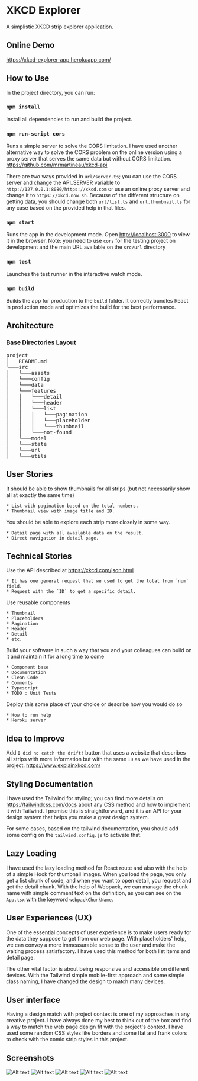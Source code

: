 # XKCD Explorer

A simplistic XKCD strip explorer application.

## Online Demo

<https://xkcd-explorer-app.herokuapp.com/>

## How to Use

In the project directory, you can run:

### `npm install`

Install all dependencies to run and build the project.

### `npm run-script cors`

Runs a simple server to solve the CORS limitation.
I have used another alternative way to solve the CORS problem on the online version using a proxy server that serves the same data but without CORS limitation. <https://github.com/mrmartineau/xkcd-api>

There are two ways provided in `url/server.ts`; you can use the CORS server and change the API_SERVER variable to `http://127.0.0.1:8080/https://xkcd.com` or use an online proxy server and change it to `https://xkcd.now.sh`. Because of the different structure on getting data, you should change both `url/list.ts` and `url.thumbnail.ts` for any case based on the provided help in that files.  

### `npm start`

Runs the app in the development mode.
Open [http://localhost:3000](http://localhost:3000) to view it in the browser.
Note: you need to use `cors` for the testing project on development and the main URL available on the `src/url` directory

### `npm test`

Launches the test runner in the interactive watch mode.

### `npm build`

Builds the app for production to the `build` folder.
It correctly bundles React in production mode and optimizes the build for the best performance.

## Architecture


### Base Directories Layout

<pre>
project
│   README.md
└───src
│   └───assets
│   └───config
│   └───data
│   └───features
│   │   └───detail
│   │   └───header
│   │   └───list
│   │   │   └───pagination
│   │   │   └───placeholder
│   │   │   └───thumbnail
│   │   └───not-found
│   └───model
│   └───state
│   └───url
│   └───utils
</pre>

## User Stories

It should be able to show thumbnails for all strips (but not necessarily show all at exactly the same time)

    * List with pagination based on the total numbers.
    * Thumbnail view with image title and ID.

You should be able to explore each strip more closely in some way.

    * Detail page with all available data on the result.
    * Direct navigation in detail page.

## Technical Stories

Use the API described at <https://xkcd.com/json.html>

    * It has one general request that we used to get the total from `num` field.
    * Request with the `ID` to get a specific detail.

Use reusable components

    * Thumbnail
    * Placeholders
    * Pagination
    * Header
    * Detail
    * etc.

Build your software in such a way that you and your colleagues can build on it and maintain it for a long time to come

    * Component base
    * Documentation
    * Clean Code
    * Comments
    * Typescript
    * TODO : Unit Tests

Deploy this some place of your choice or describe how you would do so

    * How to run help
    * Heroku server

## Idea to Improve

Add `I did no catch the drift!` button that uses a website that describes all strips with more information but with the same `ID` as we have used in the project. <https://www.explainxkcd.com/>

## Styling Documentation

I have used the Tailwind for styling; you can find more details on <https://tailwindcss.com/docs> about any CSS method and how to implement it with Tailwind. I promise this is straightforward, and it is an API for your design system that helps you make a great design system.

For some cases, based on the tailwind documentation, you should add some config on the `tailwind.config.js` to activate that.

## Lazy Loading

I have used the lazy loading method for React route and also with the help of a simple Hook for thumbnail images.
When you load the page, you only get a list chunk of code, and when you want to open detail, you request and get the detail chunk. With the help of Webpack, we can manage the chunk name with simple comment text on the definition, as you can see on the `App.tsx` with the keyword `webpackChunkName`.

## User Experiences (UX)

One of the essential concepts of user experience is to make users ready for the data they suppose to get from our web page. With placeholders' help, we can convey a more immeasurable sense to the user and make the waiting process satisfactory.
I have used this method for both list items and detail page.

The other vital factor is about being responsive and accessible on different devices. With the Tailwind simple mobile-first approach and some simple class naming, I have changed the design to match many devices.

## User interface

Having a design match with project context is one of my approaches in any creative project. I have always done my best to think out of the box and find a way to match the web page design fit with the project's context. I have used some random CSS styles like borders and some flat and frank colors to check with the comic strip styles in this project.

## Screenshots

![Alt text](screenshots/1.png?raw=true)
![Alt text](screenshots/2.png?raw=true)
![Alt text](screenshots/3.png?raw=true)
![Alt text](screenshots/4.png?raw=true)
![Alt text](screenshots/5.png?raw=true)